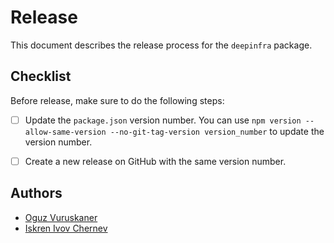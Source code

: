 # Release
This document describes the release process for the `deepinfra` package.


## Checklist
Before release, make sure to do the following steps:

- [ ] Update the `package.json` version number. You can use `npm version --allow-same-version --no-git-tag-version version_number` to update the version number.
- [ ] Create a new release on GitHub with the same version number.



## Authors
- [Oguz Vuruskaner](https://github.com/ovuruska)
- [Iskren Ivov Chernev](https://github.com/ichernev)

